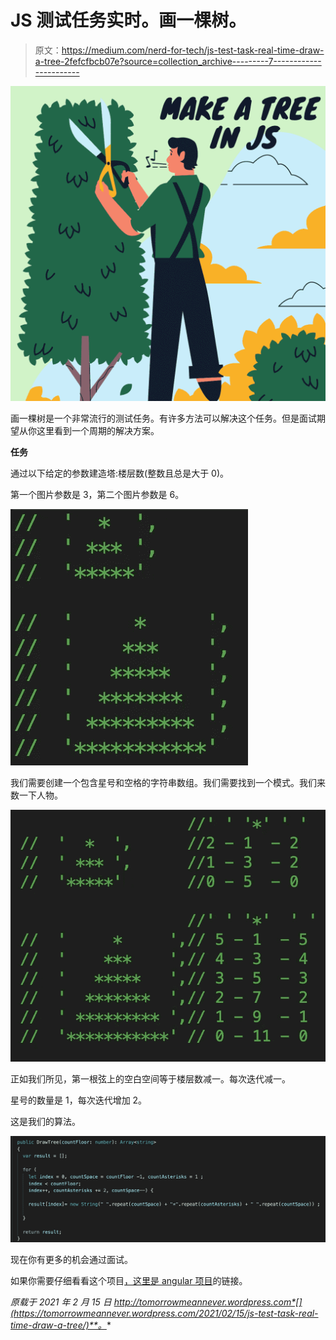 # JS 测试任务实时。画一棵树。

> 原文：<https://medium.com/nerd-for-tech/js-test-task-real-time-draw-a-tree-2fefcfbcb07e?source=collection_archive---------7----------------------->

![](img/f9679b5223e92b35225a4bd4c7aec10b.png)

画一棵树是一个非常流行的测试任务。有许多方法可以解决这个任务。但是面试期望从你这里看到一个周期的解决方案。

**任务**

通过以下给定的参数建造塔:楼层数(整数且总是大于 0)。

第一个图片参数是 3，第二个图片参数是 6。

![](img/0bccb32267be7c680370e692e8fccfad.png)

我们需要创建一个包含星号和空格的字符串数组。我们需要找到一个模式。我们来数一下人物。

![](img/e45e2998b7d54975621e8a57df1d240f.png)

正如我们所见，第一根弦上的空白空间等于楼层数减一。每次迭代减一。

星号的数量是 1，每次迭代增加 2。

这是我们的算法。

![](img/6ce7eabcb60670a8276e71010e8f8f02.png)

现在你有更多的机会通过面试。

如果你需要仔细看看这个项目[，这里是 angular 项目](https://github.com/8Tesla8/draw-tree)的链接。

*原载于 2021 年 2 月 15 日 http://tomorrowmeannever.wordpress.com*[](https://tomorrowmeannever.wordpress.com/2021/02/15/js-test-task-real-time-draw-a-tree/)**。**